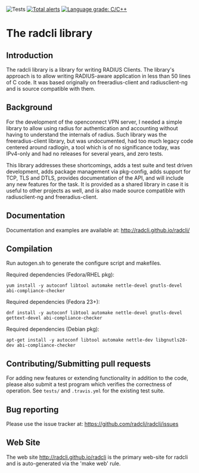 ![Tests](https://github.com/radcli/radcli/workflows/Tests/badge.svg?branch=master)
[![Total alerts](https://img.shields.io/lgtm/alerts/g/radcli/radcli.svg?logo=lgtm&logoWidth=18)](https://lgtm.com/projects/g/radcli/radcli/alerts/)
[![Language grade: C/C++](https://img.shields.io/lgtm/grade/cpp/g/radcli/radcli.svg?logo=lgtm&logoWidth=18)](https://lgtm.com/projects/g/radcli/radcli/context:cpp)


# The radcli library

## Introduction

The radcli library is a library for writing RADIUS Clients. The library's
approach is to allow writing RADIUS-aware application in less than 50 lines
of C code. It was based originally on freeradius-client and radiusclient-ng
and is source compatible with them.


## Background

For the development of the openconnect VPN server, I needed a simple library to
allow using radius for authentication and accounting without having to understand
the internals of radius. Such library was the freeradius-client library, but
was undocumented, had too much legacy code centered around radlogin, a tool 
which is of no significance today, was IPv4-only and had no releases for
several years, and zero tests.

This library addresses these shortcomings, adds a test suite and test driven
development, adds package management via pkg-config, adds support for TCP,
TLS and DTLS, provides documentation of the API, and will include any new
features for the task. It is provided as a shared library in case it is
useful to other projects as well, and is also made source compatible with
radiusclient-ng and freeradius-client.


## Documentation

Documentation and examples are available at:
http://radcli.github.io/radcli/

## Compilation

Run autogen.sh to generate the configure script and makefiles.

Required dependencies (Fedora/RHEL pkg):

```
yum install -y autoconf libtool automake nettle-devel gnutls-devel abi-compliance-checker
```


Required dependencies (Fedora 23+):
```
dnf install -y autoconf libtool automake nettle-devel gnutls-devel gettext-devel abi-compliance-checker
```


Required dependencies (Debian pkg):
```
apt-get install -y autoconf libtool automake nettle-dev libgnutls28-dev abi-compliance-checker
```

## Contributing/Submitting pull requests

For adding new features or extending functionality in addition to the code,
please also submit a test program which verifies the correctness of operation.
See `tests/` and `.travis.yml` for the existing test suite.


## Bug reporting

Please use the issue tracker at:
https://github.com/radcli/radcli/issues


## Web Site

The web site http://radcli.github.io/radcli is the primary web-site for
radcli and is auto-generated via the 'make web' rule.
